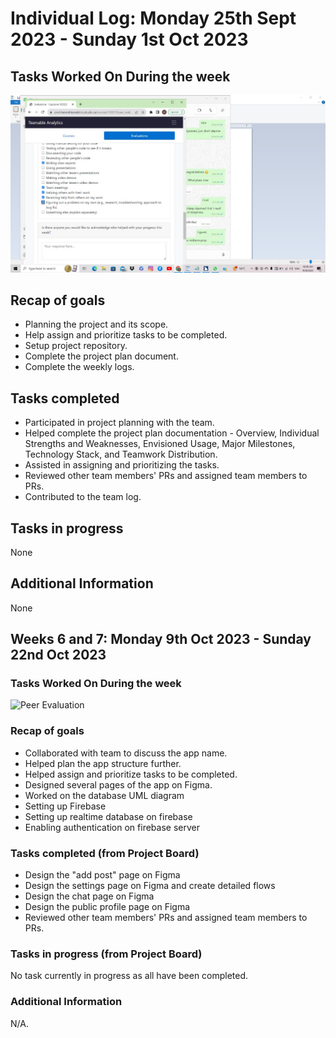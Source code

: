 # Individual Log: Monday 25th Sept 2023 - Sunday 1st Oct 2023

## Tasks Worked On During the week

![Peer Evaluation](./images/ManjotWeek4.jpg)

## Recap of goals
- Planning the project and its scope.
- Help assign and prioritize tasks to be completed.
- Setup project repository.
- Complete the project plan document.
- Complete the weekly logs.

## Tasks completed
- Participated in project planning with the team.
- Helped complete the project plan documentation - Overview, Individual Strengths and Weaknesses, Envisioned Usage, Major Milestones, Technology Stack, and Teamwork Distribution.
- Assisted in assigning and prioritizing the tasks.
- Reviewed other team members' PRs and assigned team members to PRs.
- Contributed to the team log.

## Tasks in progress
None

## Additional Information
None

## Weeks 6 and 7: Monday 9th Oct 2023 - Sunday 22nd Oct 2023

### Tasks Worked On During the week

![Peer Evaluation](./images/manjot_week6.png)

### Recap of goals

- Collaborated with team to discuss the app name.
- Helped plan the app structure further.
- Helped assign and prioritize tasks to be completed.
- Designed several pages of the app on Figma.
- Worked on the database UML diagram
- Setting up Firebase
- Setting up realtime database on firebase
- Enabling authentication on firebase server

### Tasks completed (from Project Board)

- Design the "add post" page on Figma	
- Design the settings page on Figma and create detailed flows	
- Design the chat page on Figma	
- Design the public profile page on Figma	
- Reviewed other team members' PRs and assigned team members to PRs.


### Tasks in progress (from Project Board)

No task currently in progress as all have been completed.

### Additional Information

N/A.